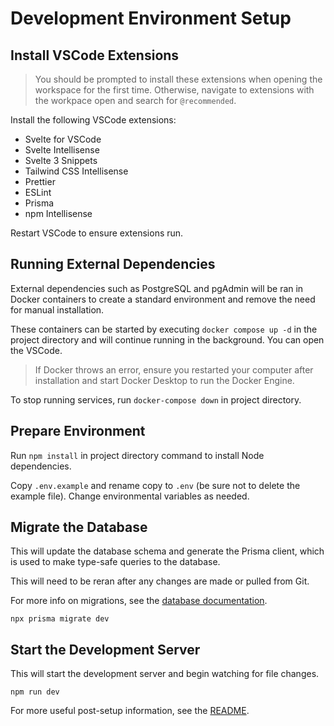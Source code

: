 # Development Environment Setup

## Install VSCode Extensions

> You should be prompted to install these extensions when opening the workspace for the first time. Otherwise, navigate to extensions with the workpace open and search for `@recommended`.

Install the following VSCode extensions:

- Svelte for VSCode
- Svelte Intellisense
- Svelte 3 Snippets
- Tailwind CSS Intellisense
- Prettier
- ESLint
- Prisma
- npm Intellisense

Restart VSCode to ensure extensions run.

## Running External Dependencies

External dependencies such as PostgreSQL and pgAdmin will be ran in Docker containers to create a standard environment and remove the need for manual installation.

These containers can be started by executing `docker compose up -d` in the project directory and will continue running in the background. You can open the VSCode.

> If Docker throws an error, ensure you restarted your computer after installation and start Docker Desktop to run the Docker Engine.

To stop running services, run `docker-compose down` in project directory.

## Prepare Environment

Run `npm install` in project directory command to install Node dependencies.

Copy `.env.example` and rename copy to `.env` (be sure not to delete the example file). Change environmental variables as needed.

## Migrate the Database

This will update the database schema and generate the Prisma client, which is used to make type-safe queries to the database.

This will need to be reran after any changes are made or pulled from Git.

For more info on migrations, see the [database documentation](./database.md).

```
npx prisma migrate dev
```

## Start the Development Server

This will start the development server and begin watching for file changes.

```
npm run dev
```

For more useful post-setup information, see the [README](../README.md#start-dev-server).
